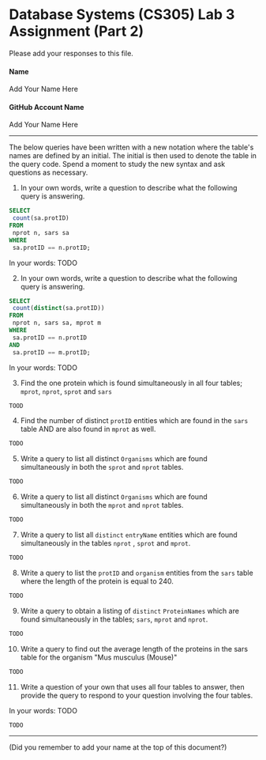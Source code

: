 # Database Systems (CS305) Lab 3 Assignment (Part 2)

Please add your responses to this file.

#### Name

Add Your Name Here

#### GitHub Account Name

Add Your Name Here

---

The below queries have been written with a new notation where the table's names are defined by an initial. The initial is then used to denote the table in the query code. Spend a moment to study the new syntax and ask questions as necessary.

1. In your own words, write a question to describe what the following query is answering.

``` SQL
SELECT
 count(sa.protID) 
FROM
 nprot n, sars sa
WHERE
 sa.protID == n.protID;
```

In your words: TODO

2. In your own words, write a question to describe what the following query is answering.

``` SQL
SELECT
 count(distinct(sa.protID))
FROM 
 nprot n, sars sa, mprot m
WHERE
 sa.protID == n.protID
AND
 sa.protID == m.protID;
```

In your words: TODO

3. Find the one protein which is found simultaneously in all four tables; `mprot`, `nprot`, `sprot` and `sars`

``` SQL
TOOD

```

4. Find the number of distinct `protID` entities which are found in the `sars` table AND are also found in `mprot` as well.

``` SQL
TODO

```

5. Write a query to list all distinct `Organisms` which are found simultaneously in both the `sprot` and `nprot` tables.

``` SQL
TODO
```


6. Write a query to list all distinct `Organisms` which are found simultaneously in both the `mprot` and `nprot` tables.

``` SQL
TODO
```


7. Write a query to list all `distinct` `entryName` entities which are found simultaneously in the tables `nprot` , `sprot` and `mprot`.

``` SQL
TODO
```

8. Write a query to list the `protID` and `organism` entities from the `sars` table where the length of the protein is equal to 240.

``` SQL
TODO
```

9. Write a query to obtain a listing of `distinct` `ProteinNames` which are found simultaneously in the tables; `sars`, `mprot` and `nprot`.

``` SQL
TODO
```


10. Write a query to find out the average length of the proteins in the sars table for the organism "Mus musculus (Mouse)"

``` SQL
TODO
```


11. Write a question of your own that uses all four tables to answer, then provide the query to respond to your question involving the four tables.


In your words: TODO

``` SQL
TODO
```
---

(Did you remember to add your name at the top of this document?)
